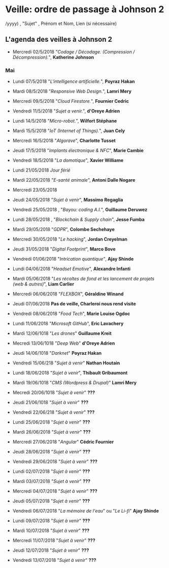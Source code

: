 ﻿# Veille: ordre de passage à Johnson 2
/yyyy) , "Sujet" ,  Prénom et Nom, Lien (si nécessaire)

## L'agenda des veilles à Johnson 2

- Mercredi 02/5/2018 "*Codage / Décodage. (Compression / Décompression).*", __Katherine Johnson__

### Mai

- Lundi 07/5/2018 "*L'intelligence artificielle.*", **Poyraz Hakan**
- Mardi 08/5/2018 "*Responsive Web Design.*", **Lamri Mery**
- Mercredi 09/5/2018 "*Cloud Firestore.*", **Fournier Cedric**
- Vendredi 11/5/2018 "*Sujet a venir.*", **d'Oreye Adrien**

- Lundi 14/5/2018 "*Micro-robot.*", **Wilfort Stéphane**
- Mardi 15/5/2018 "*IoT (Internet of Things).*", **Juan Cely**
- Mercredi 16/5/2018 "*Algorave*", **Charlotte Tusset**
- Jeudi 17/5/2018 "*Implants électronique & NFC*", **Marie Cambie**
- Vendredi 18/5/2018 "*La domotique*", **Xavier Williame**

- Lundi 21/05/2018 *Jour férié*
- Mardi 22/05/2018 "*E-santé animale*", **Antoni Dalle Nogare**
- Mercredi 23/05/2018 
- Jeudi 24/05/2018 "*Sujet à venir*", **Massimo Regaglia**
- Vendredi 25/05/2018 , "*Bayou: coding A.I.*", **Guillaume Deruwez**

- Lundi 28/05/2018 , "*Blockchain & Supply chain*", **Jesse Fumba**
- Mardi 29/05/2018 "*GDPR*", **Colombe Sechehaye**
- Mercredi 30/05/2018 "*Le hacking*", **Jordan Creyelman**
- Jeudi 31/05/2018 "*Digital Footprint*", **Marco Bove**
- Vendredi 01/06/2018 "*Intrication quantique"*, **Ajay Shinde**

- Lundi 04/06/2018 "*Headset Emotive*", **Alexandre Infanti**
- Mardi 05/06/2018 "*Les récoltes de fond et les lancement de projets (web & autres)*", **Liam Carlier**
- Mercredi 06/06/2018 "*FLEXBOX*", **Géraldine Winand**
- Jeudi 07/06/2018 **Pas de veille, Charleroi nous rend visite**
- Vendredi 08/06/2018 "*Food Tech*", **Marie Louise Ogdoc**

- Lundi 11/06/2018 "*Microsoft GitHub*", **Eric Lavachery**
- Mardi 12/06/1018 "*Les drones*" **Guillaume Kreit**
- Mecredi 13/06/1018 "*Deep Web*" **d'Oreye Adrien**
- Jeudi 14/06/1018 "*Darknet*" **Poyraz Hakan**
- Vendredi 15/06/218 "*Sujet à venir*" **Nathan Houtain**

- Lundi 18/06/2018 "*Sujet à venir*", **Thibault Gribaumont**
- Mardi 19/06/1018 "*CMS (Wordpress & Drupal)*" **Lamri Mery**
- Mecredi 20/06/1018 "*Sujet à venir*" **???**
- Jeudi 21/06/1018 "*Sujet à venir*" **???**
- Vendredi 22/06/218 "*Sujet à venir*" **???**

- Lundi 25/06/2018 "*Sujet à venir*" **???**
- Mardi 26/06/2018 "*Sujet à venir*" **???**
- Mercredi 27/06/2018 "*Angular*" **Cédric Fournier**
- Jeudi 28/06/2018 "*Sujet à venir*" **???**
- Vendredi 29/06/2018  "*Sujet à venir*" **???**

- Lundi 02/07/2018 "*Sujet à venir*" **???**
- Mardi 03/07/2018 "*Sujet à venir*" **???**
- Mercredi 04/07/2018 "*Sujet à venir*" **???**
- Jeudi 05/07/2018 "*Sujet à venir*" **???**
- Vendredi 06/07/2018 "*La mémoire de l'eau*" ou "*Le Li-fi*" **Ajay Shinde**

- Lundi 09/07/2018 "*Sujet à venir*" **???**
- Mardi 10/07/2018 "*Sujet à venir*" **???**
- Mercredi 11/07/2018 "*Sujet à venir*" **???**
- Jeudi 12/07/2018 "*Sujet à venir*" **???**
- Vendredi 13/07/2018  "*Sujet à venir*" **???**



